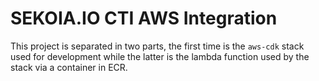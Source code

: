 # SEKOIA.IO CTI AWS Integration

This project is separated in two parts, the first time is the `aws-cdk` stack used for development while the latter is the lambda function used by the stack via a container in ECR.
